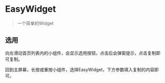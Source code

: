 # EasyWidget

> 一个简单的Widget

## 选用

向左滑动首页列表内的小组件，会显示选用按钮，点击后会弹窗提示，点击复制即可复制。

回到主屏幕，长按或重按小组件，选择EasyWidget，下方参数填入复制的内容即可。